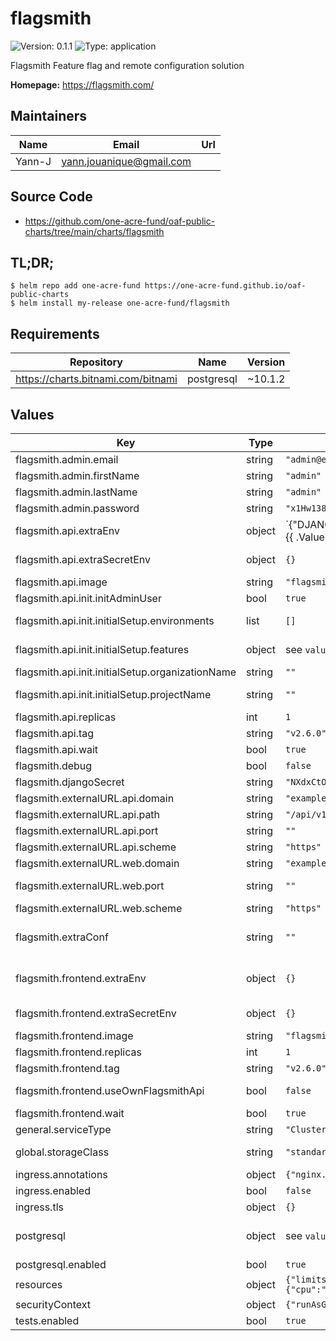 # flagsmith

![Version: 0.1.1](https://img.shields.io/badge/Version-0.1.1-informational?style=flat-square) ![Type: application](https://img.shields.io/badge/Type-application-informational?style=flat-square)

Flagsmith Feature flag and remote configuration solution

**Homepage:** <https://flagsmith.com/>

## Maintainers

| Name | Email | Url |
| ---- | ------ | --- |
| Yann-J | yann.jouanique@gmail.com |  |

## Source Code

* <https://github.com/one-acre-fund/oaf-public-charts/tree/main/charts/flagsmith>

## TL;DR;

```console
$ helm repo add one-acre-fund https://one-acre-fund.github.io/oaf-public-charts
$ helm install my-release one-acre-fund/flagsmith
```

## Requirements

| Repository | Name | Version |
|------------|------|---------|
| https://charts.bitnami.com/bitnami | postgresql | ~10.1.2 |

## Values

| Key | Type | Default | Description |
|-----|------|---------|-------------|
| flagsmith.admin.email | string | `"admin@example.com"` | Admin email address |
| flagsmith.admin.firstName | string | `"admin"` | Admin user |
| flagsmith.admin.lastName | string | `"admin"` | Admin user |
| flagsmith.admin.password | string | `"x1Hw138BCy"` | Admin password |
| flagsmith.api.extraEnv | object | `{"DJANGO_ALLOWED_HOSTS":"*","DJANGO_CSRF_TRUSTED_ORIGINS":"{{ .Values.flagsmith.externalURL.web.domain | quote }}"}` | Dictionary of env var key/values. Will be evaluated as a template. See `values.yaml` for defaults, and the docs at https://github.com/Flagsmith/flagsmith-api |
| flagsmith.api.extraSecretEnv | object | `{}` | Same as `extraEnv` but passed as `Secret`. Will be evaluated as a template |
| flagsmith.api.image | string | `"flagsmith/flagsmith-api"` | API docker image name |
| flagsmith.api.init.initAdminUser | bool | `true` | Should we create admin user? |
| flagsmith.api.init.initialSetup.environments | list | `[]` | List of Environments to create, if an organization/project is provided |
| flagsmith.api.init.initialSetup.features | object | see `values.yaml` | Dictionary of Features to create, if an organization/project/environment is provided |
| flagsmith.api.init.initialSetup.organizationName | string | `""` | Organization name to create if needed? |
| flagsmith.api.init.initialSetup.projectName | string | `""` | Create Project name to create if needed, if an organization is provided |
| flagsmith.api.replicas | int | `1` | API pods |
| flagsmith.api.tag | string | `"v2.6.0"` | API docker image tag |
| flagsmith.api.wait | bool | `true` | Wait for dependencies (postgres)? |
| flagsmith.debug | bool | `false` | Enable some debug logging? |
| flagsmith.djangoSecret | string | `"NXdxCtOWfK"` | Override this to some secret key |
| flagsmith.externalURL.api.domain | string | `"example.com"` | Public address domain for the API |
| flagsmith.externalURL.api.path | string | `"/api/v1"` | Public API path |
| flagsmith.externalURL.api.port | string | `""` | Public address port for the API |
| flagsmith.externalURL.api.scheme | string | `"https"` | Public address scheme for the API |
| flagsmith.externalURL.web.domain | string | `"example.com"` | Public address domain for the UI |
| flagsmith.externalURL.web.port | string | `""` | Public address port for the UI (leave empty for default 80/443 based on protocol) |
| flagsmith.externalURL.web.scheme | string | `"https"` | Public address scheme for the UI |
| flagsmith.extraConf | string | `""` | Free-text extra python conf to append to common.py (see https://github.com/Flagsmith/flagsmith-api/blob/master/src/app/settings/common.py) |
| flagsmith.frontend.extraEnv | object | `{}` | Dictionary of env var key/values. Will be evaluated as a template. See https://hub.docker.com/r/flagsmith/flagsmith-frontend |
| flagsmith.frontend.extraSecretEnv | object | `{}` | Same as `extraEnv` but passed as `Secret`. Will be evaluated as a template |
| flagsmith.frontend.image | string | `"flagsmith/flagsmith-frontend"` | UI image name |
| flagsmith.frontend.replicas | int | `1` | Number of UI pods |
| flagsmith.frontend.tag | string | `"v2.6.0"` | UI image tag |
| flagsmith.frontend.useOwnFlagsmithApi | bool | `false` | Should we use this installation's API server to fetch Flagsmith customizations? |
| flagsmith.frontend.wait | bool | `true` | Wait for API to be up? |
| general.serviceType | string | `"ClusterIP"` | This will be applied to all services |
| global.storageClass | string | `"standard"` | This will be used on all pods for all PVCs, including dependencies (Redis...) |
| ingress.annotations | object | `{"nginx.ingress.kubernetes.io/proxy-body-size":"100M"}` | Ingress annotations dictionary |
| ingress.enabled | bool | `false` | Install ingress? |
| ingress.tls | object | `{}` | Ingress TLS settings |
| postgresql | object | see `values.yaml` | Postgres settings - See https://artifacthub.io/packages/helm/bitnami/postgresql for docs |
| postgresql.enabled | bool | `true` | Install postgres chart? |
| resources | object | `{"limits":{"cpu":"200m","memory":"200Mi"},"requests":{"cpu":"50m","memory":"100Mi"}}` | Resource specifications to apply to each container |
| securityContext | object | `{"runAsGroup":1000,"runAsUser":1000}` | SecurityContext to apply to all pods |
| tests.enabled | bool | `true` |  |